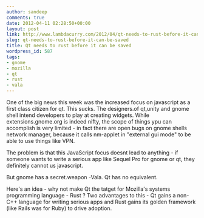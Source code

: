 ```yaml
---
author: sandeep
comments: true
date: 2012-04-11 02:28:50+00:00
layout: post
link: http://www.lambdacurry.com/2012/04/qt-needs-to-rust-before-it-can-be-saved/
slug: qt-needs-to-rust-before-it-can-be-saved
title: Qt needs to rust before it can be saved
wordpress_id: 587
tags:
- gnome
- mozilla
- qt
- rust
- vala
---
```


One of the big news this week was the increased focus on javascript as a first class citizen for qt.
This sucks.
The designers.of qt,unity and gnome shell intend developers to play at creating widgets. While extensions.gnome.org is indeed nifty, the scope of things ypu can accomplish is very limited - in fact there are open bugs on gnome shells network manager, because it calls nm-applet in "external gui mode" to be able to use things like VPN.

The problem is that this JavaScript focus doesnt lead to anything - if someone wants to write a serious app like Sequel Pro for gnome or qt, they definitely cannot us javascript.

But gnome has a secret.weapon -Vala. Qt has no equivalent.

Here's an idea - why not make Qt the tatget for Mozilla's systems programming language - Rust ? Two advantages to this - Qt gains a non-C++ language for writing serious apps and Rust gains its golden framework (like Rails was for Ruby) to drive adoption.
